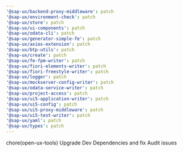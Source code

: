 ```yaml
---
'@sap-ux/backend-proxy-middleware': patch
'@sap-ux/environment-check': patch
'@sap-ux/store': patch
'@sap-ux/ui-components': patch
'@sap-ux/odata-cli': patch
'@sap-ux/generator-simple-fe': patch
'@sap-ux/axios-extension': patch
'@sap-ux/btp-utils': patch
'@sap-ux/create': patch
'@sap-ux/fe-fpm-writer': patch
'@sap-ux/fiori-elements-writer': patch
'@sap-ux/fiori-freestyle-writer': patch
'@sap-ux/logger': patch
'@sap-ux/mockserver-config-writer': patch
'@sap-ux/odata-service-writer': patch
'@sap-ux/project-access': patch
'@sap-ux/ui5-application-writer': patch
'@sap-ux/ui5-config': patch
'@sap-ux/ui5-proxy-middleware': patch
'@sap-ux/ui5-test-writer': patch
'@sap-ux/yaml': patch
'@sap-ux/types': patch
---
```


chore(open-ux-tools) Upgrade Dev Dependencies and fix Audit issues
